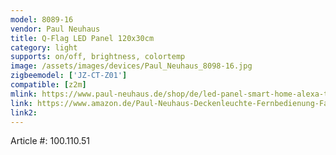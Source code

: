```yaml
---
model: 8089-16
vendor: Paul Neuhaus 
title: Q-Flag LED Panel 120x30cm
category: light
supports: on/off, brightness, colortemp
image: /assets/images/devices/Paul_Neuhaus_8098-16.jpg
zigbeemodel: ['JZ-CT-Z01']
compatible: [z2m]
mlink: https://www.paul-neuhaus.de/shop/de/led-panel-smart-home-alexa-tauglich-100-110-51.html
link: https://www.amazon.de/Paul-Neuhaus-Deckenleuchte-Fernbedienung-Farbwechsel/dp/B009IQKZ70
link2: 
---
```

Article #: 100.110.51 
